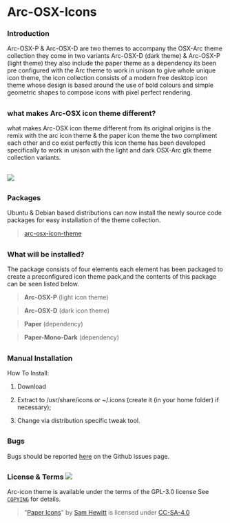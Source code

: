 # Arc-OSX-Icons

### Introduction

Arc-OSX-P & Arc-OSX-D are two themes to accompany the OSX-Arc theme collection they come in two variants Arc-OSX-D (dark theme) & Arc-OSX-P (light theme) they also include the paper theme as a dependency its been pre configured with the Arc theme to work in unison to give whole unique icon theme, the icon collection consists of a modern free desktop icon theme whose design is based around the use of bold colours and simple geometric shapes to compose icons with pixel perfect rendering. 

##

### what makes Arc-OSX icon theme different?

what makes Arc-OSX icon theme different from its original origins is the remix with the arc icon theme & the paper icon theme the two compliment each other and co exist perfectly this icon theme has been developed specifically to work in unison with the light and dark OSX-Arc gtk theme collection variants. 

##

![](https://github.com/LinxGem33/Arc-OSX-Icons/blob/master/arcscreen.png?raw=true)

##

### Packages

Ubuntu & Debian based distributions can now install the newly source code packages for easy installation of the theme collection.

> [arc-osx-icon-theme](https://github.com/LinxGem33/Arc-OSX-Icons/releases)

##

### What will be installed?

The package consists of four elements each element has been packaged to create a preconfigured icon theme pack,and the contents of this package can be seen listed below.

> **Arc-OSX-P** (light icon theme)

> **Arc-OSX-D** (dark icon theme)

> **Paper** (dependency)

> **Paper-Mono-Dark** (dependency)

##

### Manual Installation

How To Install:

1. Download

2. Extract to /usr/share/icons
or ~/.icons (create it (in your home folder) if necessary);

3. Change via distribution specific tweak tool.

## 

### Bugs

Bugs should be reported [here](https://github.com/LinxGem33/Arc-OSX-Icons/issues) on the Github issues page.

## 

### License & Terms ![](https://github.com/LinxGem33/Arc-OSX-Icons/blob/master/COPYING)

Arc-icon theme is available under the terms of the GPL-3.0 license See [`COPYING`](https://github.com/LinxGem33/Arc-OSX-Icons/blob/master/COPYING) for details.

> "[Paper Icons](https://github.com/snwh/paper-icon-theme)" by [Sam Hewitt](http://samuelhewitt.com/) is licensed under [CC-SA-4.0](http://creativecommons.org/licenses/by-sa/4.0/)
